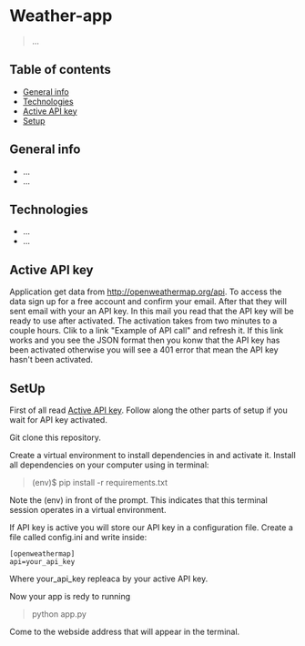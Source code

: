 # Weather-app
> ...

## Table of contents
* [General info](#general-info)
* [Technologies](#technologies)
* [Active API key](#active-api-key)
* [Setup](#setup)

## General info
- ...
- ...

## Technologies
- ...
- ...


## Active API key

Application get data from http://openweathermap.org/api.
To access the data sign up for a free account and confirm your email. 
After that they will sent email with your an API key. 
In this mail you read that the API key will be ready to use after activated. 
The activation takes from two minutes to a couple hours. 
Clik to a link "Example of API call" and refresh it. 
If this link works and you see the JSON format then you konw that the API key has been 
activated otherwise you will see a 401 error that mean the API key hasn't been activated.


## SetUp

First of all read [Active API key](#active-api-key).
Follow along the other parts of setup if you wait for API key activated.

Git clone this repository.

Create a virtual environment to install dependencies in and activate it.
Install all dependencies on your computer using in terminal: 
>(env)$ pip install -r requirements.txt

Note the (env) in front of the prompt. This indicates that this terminal session operates in a virtual environment.


If API key is active you will store our API key in a configuration file.
Create a file called config.ini and write inside:

    [openweathermap]
    api=your_api_key

Where your_api_key repleaca by your active API key.

Now your app is redy to running
> python app.py

Come to the webside address that will appear in the terminal.   